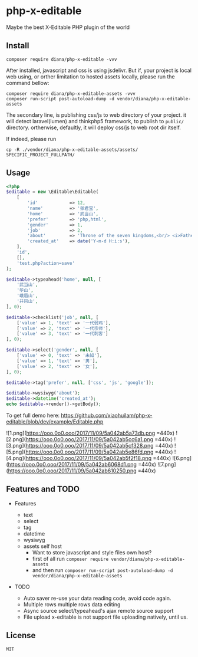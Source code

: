 # php-x-editable

Maybe the best X-Editable PHP plugin of the world

## Install

```
composer require diana/php-x-editable -vvv
```

After installed, javascript and css is using jsdelivr.
But if, your project is local web using, or orther limitation to hosted assets locally,
please run the command bellow:

```
composer require diana/php-x-editable-assets -vvv
composer run-script post-autoload-dump -d vendor/diana/php-x-editable-assets
```

The secondary line, is publishing css/js to web directory of your project. it will detect laravel(lumen)
and thinkphp5 framework, to publish to `public/` directory.
ortherwise, defaultly, it will deploy css/js to web root dir itself.

If indeed, please run

```
cp -R ./vendor/diana/php-x-editable-assets/assets/ SPECIFIC_PROJECT_FULLPATH/
```


## Usage

```php
<?php
$editable = new \Editable\Editable(
    [
        'id'            => 12,
        'name'          => '张君宝',
        'home'          => '武当山',
        'prefer'        => 'php,html',
        'gender'        => 1,
        'job'           => 2,
        'about'         => 'Throne of the seven kingdoms,<br/> <i>Father of the dragon</i>, <b>stormborn</b>, <u>unburn</u>.',
        'created_at'    => date('Y-m-d H:i:s'),
    ], 
    'id', 
    [], 
    'test.php?action=save'
);

$editable->typeahead('home', null, [
    '武当山',
    '华山',
    '峨眉山',
    '井冈山',
], 0);

$editable->checklist('job', null, [
    ['value' => 1, 'text' => '一代弱鸡'],
    ['value' => 2, 'text' => '一代宗师'],
    ['value' => 3, 'text' => '一代刺客']
], 0);

$editable->select('gender', null, [
    ['value' => 0, 'text' => '未知'],
    ['value' => 1, 'text' => '男'],
    ['value' => 2, 'text' => '女'],
], 0);

$editable->tag('prefer', null, ['css', 'js', 'google']);

$editable->wysiwyg('about');
$editable->datetime('created_at');
echo $editable->render()->getBody();
```

To get full demo here: https://github.com/xiaohuilam/php-x-editable/blob/dev/example/Editable.php

![1.png](https://ooo.0o0.ooo/2017/11/09/5a042ab5a73db.png =440x)
![2.png](https://ooo.0o0.ooo/2017/11/09/5a042ab5cc6a1.png =440x)
![3.png](https://ooo.0o0.ooo/2017/11/09/5a042ab5cf328.png =440x)
![5.png](https://ooo.0o0.ooo/2017/11/09/5a042ab5e86fd.png =440x)
![4.png](https://ooo.0o0.ooo/2017/11/09/5a042ab5f2f18.png =440x)
![6.png](https://ooo.0o0.ooo/2017/11/09/5a042ab6068d1.png =440x)
![7.png](https://ooo.0o0.ooo/2017/11/09/5a042ab610250.png =440x)


## Features and TODO

 - Features
     - text 
     - select 
     - tag
     - datetime
     - wysiwyg
     - assets self host 
        - Want to store javascript and style files own host?
        - first of all run `composer require vendor/diana/php-x-editable-assets`
        - and then run `composer run-script post-autoload-dump -d vendor/diana/php-x-editable-assets`

 - TODO
     - Auto saver          re-use your data reading code, avoid code again.
     - Multiple rows       multiple rows data editing
     - Async source        select/typeahead's ajax remote source support
     - File upload         x-editable is not support file uploading natively, until us.



## License

```
MIT
```

